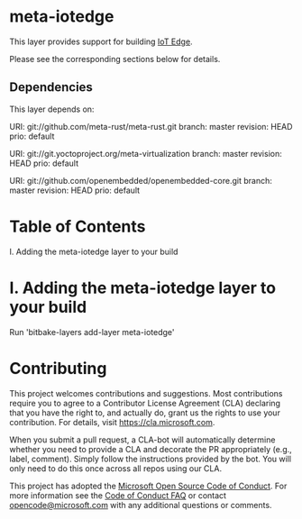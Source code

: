 meta-iotedge
===========

This layer provides support for building [IoT Edge](https://github.com/azure/iotedge).

Please see the corresponding sections below for details.

Dependencies
------------
This layer depends on:

URI: git://github.com/meta-rust/meta-rust.git 
branch: master 
revision: HEAD 
prio: default 

URI: git://git.yoctoproject.org/meta-virtualization 
branch: master 
revision: HEAD 
prio: default 

URI: git://github.com/openembedded/openembedded-core.git 
branch: master 
revision: HEAD 
prio: default 

Table of Contents
=================

  I. Adding the meta-iotedge layer to your build

I. Adding the meta-iotedge layer to your build
=================================================

Run 'bitbake-layers add-layer meta-iotedge'

# Contributing

This project welcomes contributions and suggestions.  Most contributions require you to agree to a
Contributor License Agreement (CLA) declaring that you have the right to, and actually do, grant us
the rights to use your contribution. For details, visit https://cla.microsoft.com.

When you submit a pull request, a CLA-bot will automatically determine whether you need to provide
a CLA and decorate the PR appropriately (e.g., label, comment). Simply follow the instructions
provided by the bot. You will only need to do this once across all repos using our CLA.

This project has adopted the [Microsoft Open Source Code of Conduct](https://opensource.microsoft.com/codeofconduct/).
For more information see the [Code of Conduct FAQ](https://opensource.microsoft.com/codeofconduct/faq/) or
contact [opencode@microsoft.com](mailto:opencode@microsoft.com) with any additional questions or comments.
